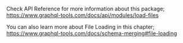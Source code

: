 Check API Reference for more information about this package;
https://www.graphql-tools.com/docs/api/modules/load-files

You can also learn more about File Loading in this chapter;
https://www.graphql-tools.com/docs/schema-merging#file-loading

